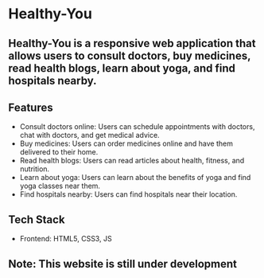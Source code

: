 # Healthy-You

## Healthy-You is a responsive web application that allows users to consult doctors, buy medicines, read health blogs, learn about yoga, and find hospitals nearby.

## Features
- Consult doctors online: Users can schedule appointments with doctors, chat with doctors, and get medical advice.
- Buy medicines: Users can order medicines online and have them delivered to their home.
- Read health blogs: Users can read articles about health, fitness, and nutrition.
- Learn about yoga: Users can learn about the benefits of yoga and find yoga classes near them.
- Find hospitals nearby: Users can find hospitals near their location.

## Tech Stack
- Frontend: HTML5, CSS3, JS

## Note: This website is still under development
  
